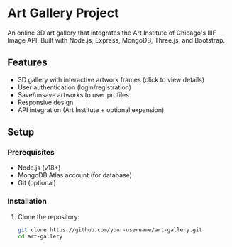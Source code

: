 # Art Gallery Project

An online 3D art gallery that integrates the Art Institute of Chicago's IIIF Image API. Built with Node.js, Express, MongoDB, Three.js, and Bootstrap.

## Features
- 3D gallery with interactive artwork frames (click to view details)
- User authentication (login/registration)
- Save/unsave artworks to user profiles
- Responsive design
- API integration (Art Institute + optional expansion)

## Setup

### Prerequisites
- Node.js (v18+)
- MongoDB Atlas account (for database)
- Git (optional)

### Installation
1. Clone the repository:
   ```bash
   git clone https://github.com/your-username/art-gallery.git
   cd art-gallery